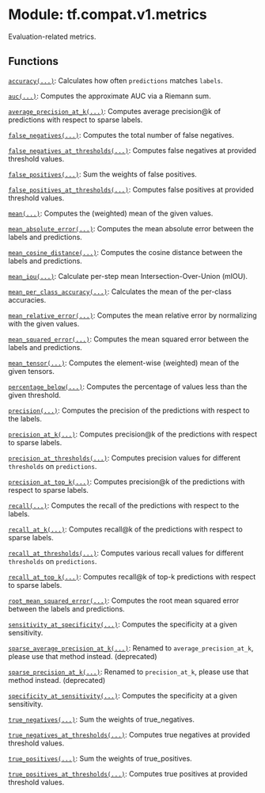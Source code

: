 <div itemscope itemtype="http://developers.google.com/ReferenceObject">
<meta itemprop="name" content="tf.compat.v1.metrics" />
<meta itemprop="path" content="Stable" />
</div>

# Module: tf.compat.v1.metrics

Evaluation-related metrics.

<!-- Placeholder for "Used in" -->


## Functions

[`accuracy(...)`](../../../tf/compat/v1/metrics/accuracy.md): Calculates how often `predictions` matches `labels`.

[`auc(...)`](../../../tf/compat/v1/metrics/auc.md): Computes the approximate AUC via a Riemann sum.

[`average_precision_at_k(...)`](../../../tf/compat/v1/metrics/average_precision_at_k.md): Computes average precision@k of predictions with respect to sparse labels.

[`false_negatives(...)`](../../../tf/compat/v1/metrics/false_negatives.md): Computes the total number of false negatives.

[`false_negatives_at_thresholds(...)`](../../../tf/compat/v1/metrics/false_negatives_at_thresholds.md): Computes false negatives at provided threshold values.

[`false_positives(...)`](../../../tf/compat/v1/metrics/false_positives.md): Sum the weights of false positives.

[`false_positives_at_thresholds(...)`](../../../tf/compat/v1/metrics/false_positives_at_thresholds.md): Computes false positives at provided threshold values.

[`mean(...)`](../../../tf/compat/v1/metrics/mean.md): Computes the (weighted) mean of the given values.

[`mean_absolute_error(...)`](../../../tf/compat/v1/metrics/mean_absolute_error.md): Computes the mean absolute error between the labels and predictions.

[`mean_cosine_distance(...)`](../../../tf/compat/v1/metrics/mean_cosine_distance.md): Computes the cosine distance between the labels and predictions.

[`mean_iou(...)`](../../../tf/compat/v1/metrics/mean_iou.md): Calculate per-step mean Intersection-Over-Union (mIOU).

[`mean_per_class_accuracy(...)`](../../../tf/compat/v1/metrics/mean_per_class_accuracy.md): Calculates the mean of the per-class accuracies.

[`mean_relative_error(...)`](../../../tf/compat/v1/metrics/mean_relative_error.md): Computes the mean relative error by normalizing with the given values.

[`mean_squared_error(...)`](../../../tf/compat/v1/metrics/mean_squared_error.md): Computes the mean squared error between the labels and predictions.

[`mean_tensor(...)`](../../../tf/compat/v1/metrics/mean_tensor.md): Computes the element-wise (weighted) mean of the given tensors.

[`percentage_below(...)`](../../../tf/compat/v1/metrics/percentage_below.md): Computes the percentage of values less than the given threshold.

[`precision(...)`](../../../tf/compat/v1/metrics/precision.md): Computes the precision of the predictions with respect to the labels.

[`precision_at_k(...)`](../../../tf/compat/v1/metrics/precision_at_k.md): Computes precision@k of the predictions with respect to sparse labels.

[`precision_at_thresholds(...)`](../../../tf/compat/v1/metrics/precision_at_thresholds.md): Computes precision values for different `thresholds` on `predictions`.

[`precision_at_top_k(...)`](../../../tf/compat/v1/metrics/precision_at_top_k.md): Computes precision@k of the predictions with respect to sparse labels.

[`recall(...)`](../../../tf/compat/v1/metrics/recall.md): Computes the recall of the predictions with respect to the labels.

[`recall_at_k(...)`](../../../tf/compat/v1/metrics/recall_at_k.md): Computes recall@k of the predictions with respect to sparse labels.

[`recall_at_thresholds(...)`](../../../tf/compat/v1/metrics/recall_at_thresholds.md): Computes various recall values for different `thresholds` on `predictions`.

[`recall_at_top_k(...)`](../../../tf/compat/v1/metrics/recall_at_top_k.md): Computes recall@k of top-k predictions with respect to sparse labels.

[`root_mean_squared_error(...)`](../../../tf/compat/v1/metrics/root_mean_squared_error.md): Computes the root mean squared error between the labels and predictions.

[`sensitivity_at_specificity(...)`](../../../tf/compat/v1/metrics/sensitivity_at_specificity.md): Computes the specificity at a given sensitivity.

[`sparse_average_precision_at_k(...)`](../../../tf/compat/v1/metrics/sparse_average_precision_at_k.md): Renamed to `average_precision_at_k`, please use that method instead. (deprecated)

[`sparse_precision_at_k(...)`](../../../tf/compat/v1/metrics/sparse_precision_at_k.md): Renamed to `precision_at_k`, please use that method instead. (deprecated)

[`specificity_at_sensitivity(...)`](../../../tf/compat/v1/metrics/specificity_at_sensitivity.md): Computes the specificity at a given sensitivity.

[`true_negatives(...)`](../../../tf/compat/v1/metrics/true_negatives.md): Sum the weights of true_negatives.

[`true_negatives_at_thresholds(...)`](../../../tf/compat/v1/metrics/true_negatives_at_thresholds.md): Computes true negatives at provided threshold values.

[`true_positives(...)`](../../../tf/compat/v1/metrics/true_positives.md): Sum the weights of true_positives.

[`true_positives_at_thresholds(...)`](../../../tf/compat/v1/metrics/true_positives_at_thresholds.md): Computes true positives at provided threshold values.


